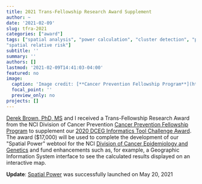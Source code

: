 ```yaml
---
title: 2021 Trans-Fellowship Research Award Supplement
author: ~
date: '2021-02-09'
slug: tfra-2021
categories: ["award"]
tags: ["spatial analysis", "power calculation", "cluster detection", "point pattern", "kernel density estimation", 
"spatial relative risk"]
subtitle: ''
summary: ''
authors: []
lastmod: '2021-02-09T14:41:03-04:00'
featured: no
image:
  caption: 'Image credit: [**Cancer Prevention Fellowship Program**](https://cpfp.cancer.gov/)'
  focal_point: ''
  preview_only: no
projects: []
---
```


[Derek Brown, PhD, MS](https://orcid.org/0000-0001-8393-1713) and I received a Trans-Fellowship Research Award from the NCI Division of Cancer Prevention [Cancer Prevention Fellowship Program](https://cpfp.cancer.gov/) to supplement our [2020 DCEG Informatics Tool Challenge Award](/post/tools). The award ($17,000) will be used to complete the development of our "Spatial Power" webtool for the NCI [Division of Cancer Epidemiology and Genetics](https://dceg.cancer.gov/) and fund enhancements such as, for example, a Geographic Information System interface to see the calculated results displayed on an interactive map.

**Update**: [Spatial Power](https://analysistools.cancer.gov/spatial-power) was successfully launched on May 20, 2021